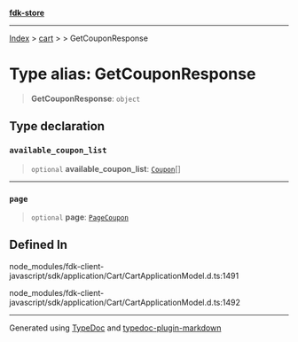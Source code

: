 [**fdk-store**](../../../README.md)
***

[Index](../../../API.md) > [cart](../../README.md) > [<internal>](../README.md) > GetCouponResponse

# Type alias: GetCouponResponse

> **GetCouponResponse**: `object`

## Type declaration

### `available_coupon_list`

> `optional` **available\_coupon\_list**: [`Coupon`](type-alias.Coupon.md)[]

***

### `page`

> `optional` **page**: [`PageCoupon`](type-alias.PageCoupon.md)

## Defined In

node\_modules/fdk-client-javascript/sdk/application/Cart/CartApplicationModel.d.ts:1491

node\_modules/fdk-client-javascript/sdk/application/Cart/CartApplicationModel.d.ts:1492

***
Generated using [TypeDoc](https://typedoc.org/) and [typedoc-plugin-markdown](https://www.npmjs.com/package/typedoc-plugin-markdown)
